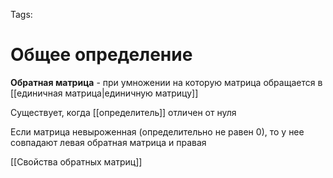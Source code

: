 Tags:
# Общее определение
**Обратная матрица** - при умножении на которую матрица обращается в [[единичная матрица|единичную матрицу]]

Существует, когда [[определитель]] отличен от нуля

Если матрица невыроженная (определительно не равен 0), то у нее совпадают левая обратная матрица и правая 

[[Свойства обратных матриц]]

